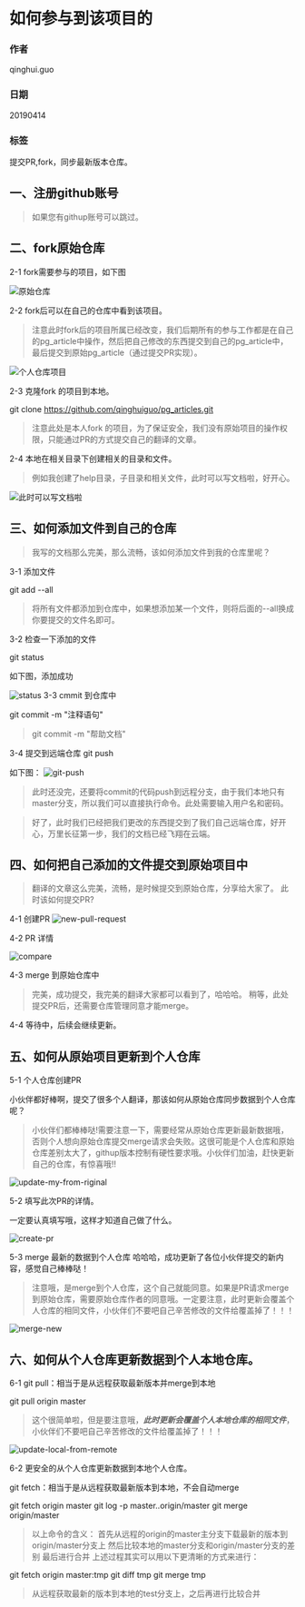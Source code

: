 #  如何参与到该项目的

### 作者

qinghui.guo

### 日期

20190414

### 标签

提交PR,fork，同步最新版本仓库。

## 一、注册github账号

>如果您有githup账号可以跳过。

## 二、fork原始仓库

2-1 fork需要参与的项目，如下图

![原始仓库](pic/1-1fork-orig.jpg)


2-2 fork后可以在自己的仓库中看到该项目。

> 注意此时fork后的项目所属已经改变，我们后期所有的参与工作都是在自己的pg_article中操作，然后把自己修改的东西提交到自己的pg_article中，最后提交到原始pg_article（通过提交PR实现）。

![个人仓库项目](pic/1-2fork-myself.jpg)

2-3 克隆fork 的项目到本地。


git clone https://github.com/qinghuiguo/pg_articles.git

> 注意此处是本人fork 的项目，为了保证安全，我们没有原始项目的操作权限，只能通过PR的方式提交自己的翻译的文章。

2-4 本地在相关目录下创建相关的目录和文件。

> 例如我创建了help目录，子目录和相关文件，此时可以写文档啦，好开心。


![此时可以写文档啦](./pic/mk-touch.png)

## 三、如何添加文件到自己的仓库

> 我写的文档那么完美，那么流畅，该如何添加文件到我的仓库里呢？

3-1 添加文件

git add --all

>将所有文件都添加到仓库中，如果想添加某一个文件，则将后面的--all换成你要提交的文件名即可。

3-2 检查一下添加的文件

git status

如下图，添加成功

![status](pic/git-add.png)
3-3 cmmit 到仓库中

git commit -m "注释语句"

> git commit -m "帮助文档"

3-4 提交到远端仓库
git push

如下图：
![git-push](/pic/git-push.png)

> 此时还没完，还要将commit的代码push到远程分支，由于我们本地只有master分支，所以我们可以直接执行命令。此处需要输入用户名和密码。

>好了，此时我们已经把我们更改的东西提交到了我们自己远端仓库，好开心，万里长征第一步，我们的文档已经飞翔在云端。

## 四、如何把自己添加的文件提交到原始项目中

> 翻译的文章这么完美，流畅，是时候提交到原始仓库，分享给大家了。
> 此时该如何提交PR?

4-1 创建PR 
![new-pull-request](pic/new-pull-request.png)

4-2 PR 详情

![compare](./pic/compare.png)


4-3 merge 到原始仓库中

> 完美，成功提交，我完美的翻译大家都可以看到了，哈哈哈。
> 稍等，此处提交PR后，还需要仓库管理同意才能merge。

4-4 等待中，后续会继续更新。

## 五、如何从原始项目更新到个人仓库

5-1 个人仓库创建PR

小伙伴都好棒啊，提交了很多个人翻译，那该如何从原始仓库同步数据到个人仓库呢？

> 小伙伴们都棒棒哒!需要注意一下，需要经常从原始仓库更新最新数据哦，否则个人想向原始仓库提交merge请求会失败。这很可能是个人仓库和原始仓库差别太大了，githup版本控制有硬性要求哦。小伙伴们加油，赶快更新自己的仓库，有惊喜哦!!


![update-my-from-riginal](./pic/update-my-from-riginal.png)


5-2 填写此次PR的详情。

一定要认真填写哦，这样才知道自己做了什么。

![create-pr](pic/create-pr.png)

5-3 merge 最新的数据到个人仓库
哈哈哈，成功更新了各位小伙伴提交的新内容，感觉自己棒棒哒！

>注意哦，是merge到个人仓库，这个自己就能同意。如果是PR请求merge 到原始仓库，需要原始仓库作者的同意哦。一定要注意，此时更新会覆盖个人仓库的相同文件，小伙伴们不要吧自己辛苦修改的文件给覆盖掉了！！！


![merge-new](pic/merge-new.png)

## 六、如何从个人仓库更新数据到个人本地仓库。



6-1 git pull：相当于是从远程获取最新版本并merge到本地
  
git pull origin master

> 这个很简单啦，但是要注意哦，***此时更新会覆盖个人本地仓库的相同文件***，小伙伴们不要吧自己辛苦修改的文件给覆盖掉了！！！


![update-local-from-remote](pic/update-local-from-remote.png)

6-2 更安全的从个人仓库更新数据到本地个人仓库。

git fetch：相当于是从远程获取最新版本到本地，不会自动merge
    
git fetch origin master
git log -p master..origin/master
git merge origin/master

>以上命令的含义：
   首先从远程的origin的master主分支下载最新的版本到origin/master分支上
   然后比较本地的master分支和origin/master分支的差别
   最后进行合并
   上述过程其实可以用以下更清晰的方式来进行：
  
git fetch origin master:tmp
git diff tmp
git merge tmp

    
> 从远程获取最新的版本到本地的test分支上，之后再进行比较合并






